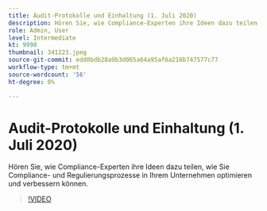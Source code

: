 ```yaml
---
title: Audit-Protokolle und Einhaltung (1. Juli 2020)
description: Hören Sie, wie Compliance-Experten ihre Ideen dazu teilen, wie Sie Compliance- und Regulierungsprozesse in Ihrem Unternehmen optimieren und verbessern können.
role: Admin, User
level: Intermediate
kt: 9990
thumbnail: 341223.jpeg
source-git-commit: edd0bdb28a9b3d065a64a95af6a216b747577c77
workflow-type: tm+mt
source-wordcount: '56'
ht-degree: 0%

---
```


# Audit-Protokolle und Einhaltung (1. Juli 2020)

Hören Sie, wie Compliance-Experten ihre Ideen dazu teilen, wie Sie Compliance- und Regulierungsprozesse in Ihrem Unternehmen optimieren und verbessern können.

>[!VIDEO](https://video.tv.adobe.com/v/341223/?quality=12&learn=on)
